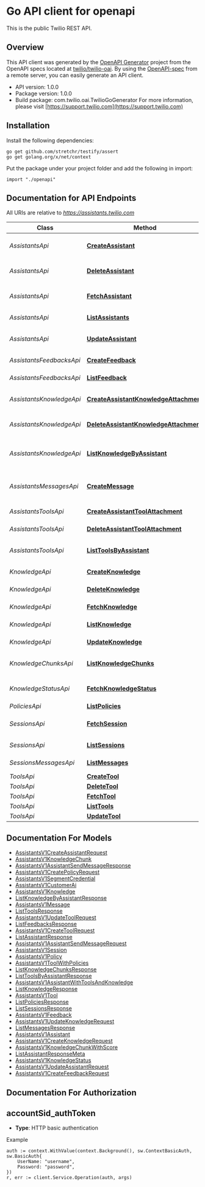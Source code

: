 # Go API client for openapi

This is the public Twilio REST API.

## Overview
This API client was generated by the [OpenAPI Generator](https://openapi-generator.tech) project from the OpenAPI specs located at [twilio/twilio-oai](https://github.com/twilio/twilio-oai/tree/main/spec).  By using the [OpenAPI-spec](https://www.openapis.org/) from a remote server, you can easily generate an API client.

- API version: 1.0.0
- Package version: 1.0.0
- Build package: com.twilio.oai.TwilioGoGenerator
For more information, please visit [https://support.twilio.com](https://support.twilio.com)

## Installation

Install the following dependencies:

```shell
go get github.com/stretchr/testify/assert
go get golang.org/x/net/context
```

Put the package under your project folder and add the following in import:

```golang
import "./openapi"
```

## Documentation for API Endpoints

All URIs are relative to *https://assistants.twilio.com*

Class | Method | HTTP request | Description
------------ | ------------- | ------------- | -------------
*AssistantsApi* | [**CreateAssistant**](docs/AssistantsApi.md#createassistant) | **Post** /v1/Assistants | Create a new assistant
*AssistantsApi* | [**DeleteAssistant**](docs/AssistantsApi.md#deleteassistant) | **Delete** /v1/Assistants/{id} | Delete an assistant by ID
*AssistantsApi* | [**FetchAssistant**](docs/AssistantsApi.md#fetchassistant) | **Get** /v1/Assistants/{id} | Get an assistant by ID
*AssistantsApi* | [**ListAssistants**](docs/AssistantsApi.md#listassistants) | **Get** /v1/Assistants | List all assistants
*AssistantsApi* | [**UpdateAssistant**](docs/AssistantsApi.md#updateassistant) | **Put** /v1/Assistants/{id} | Update an assistant by ID
*AssistantsFeedbacksApi* | [**CreateFeedback**](docs/AssistantsFeedbacksApi.md#createfeedback) | **Post** /v1/Assistants/{id}/Feedbacks | Create feedback
*AssistantsFeedbacksApi* | [**ListFeedback**](docs/AssistantsFeedbacksApi.md#listfeedback) | **Get** /v1/Assistants/{id}/Feedbacks | List feedbacks
*AssistantsKnowledgeApi* | [**CreateAssistantKnowledgeAttachment**](docs/AssistantsKnowledgeApi.md#createassistantknowledgeattachment) | **Post** /v1/Assistants/{assistantId}/Knowledge/{id} | Attach Knowledge to Assistant
*AssistantsKnowledgeApi* | [**DeleteAssistantKnowledgeAttachment**](docs/AssistantsKnowledgeApi.md#deleteassistantknowledgeattachment) | **Delete** /v1/Assistants/{assistantId}/Knowledge/{id} | Detach Knowledge to Assistant
*AssistantsKnowledgeApi* | [**ListKnowledgeByAssistant**](docs/AssistantsKnowledgeApi.md#listknowledgebyassistant) | **Get** /v1/Assistants/{assistantId}/Knowledge | List all knowledge for an Assistant
*AssistantsMessagesApi* | [**CreateMessage**](docs/AssistantsMessagesApi.md#createmessage) | **Post** /v1/Assistants/{id}/Messages | Send a message to the assistant
*AssistantsToolsApi* | [**CreateAssistantToolAttachment**](docs/AssistantsToolsApi.md#createassistanttoolattachment) | **Post** /v1/Assistants/{assistantId}/Tools/{id} | Attach Tool to Assistant
*AssistantsToolsApi* | [**DeleteAssistantToolAttachment**](docs/AssistantsToolsApi.md#deleteassistanttoolattachment) | **Delete** /v1/Assistants/{assistantId}/Tools/{id} | Detach Tool to Assistant
*AssistantsToolsApi* | [**ListToolsByAssistant**](docs/AssistantsToolsApi.md#listtoolsbyassistant) | **Get** /v1/Assistants/{assistantId}/Tools | List tools for an Assistant
*KnowledgeApi* | [**CreateKnowledge**](docs/KnowledgeApi.md#createknowledge) | **Post** /v1/Knowledge | Create knowledge
*KnowledgeApi* | [**DeleteKnowledge**](docs/KnowledgeApi.md#deleteknowledge) | **Delete** /v1/Knowledge/{id} | Delete knowledge
*KnowledgeApi* | [**FetchKnowledge**](docs/KnowledgeApi.md#fetchknowledge) | **Get** /v1/Knowledge/{id} | Get knowledge
*KnowledgeApi* | [**ListKnowledge**](docs/KnowledgeApi.md#listknowledge) | **Get** /v1/Knowledge | List all knowledge
*KnowledgeApi* | [**UpdateKnowledge**](docs/KnowledgeApi.md#updateknowledge) | **Put** /v1/Knowledge/{id} | Update knowledge
*KnowledgeChunksApi* | [**ListKnowledgeChunks**](docs/KnowledgeChunksApi.md#listknowledgechunks) | **Get** /v1/Knowledge/{id}/Chunks | List knowledge chunks
*KnowledgeStatusApi* | [**FetchKnowledgeStatus**](docs/KnowledgeStatusApi.md#fetchknowledgestatus) | **Get** /v1/Knowledge/{id}/Status | Get knowledge status
*PoliciesApi* | [**ListPolicies**](docs/PoliciesApi.md#listpolicies) | **Get** /v1/Policies | List policies
*SessionsApi* | [**FetchSession**](docs/SessionsApi.md#fetchsession) | **Get** /v1/Sessions/{id} | Get a session by ID
*SessionsApi* | [**ListSessions**](docs/SessionsApi.md#listsessions) | **Get** /v1/Sessions | List sessions
*SessionsMessagesApi* | [**ListMessages**](docs/SessionsMessagesApi.md#listmessages) | **Get** /v1/Sessions/{sessionId}/Messages | List messages
*ToolsApi* | [**CreateTool**](docs/ToolsApi.md#createtool) | **Post** /v1/Tools | Create tool
*ToolsApi* | [**DeleteTool**](docs/ToolsApi.md#deletetool) | **Delete** /v1/Tools/{id} | Delete tool
*ToolsApi* | [**FetchTool**](docs/ToolsApi.md#fetchtool) | **Get** /v1/Tools/{id} | Get tool
*ToolsApi* | [**ListTools**](docs/ToolsApi.md#listtools) | **Get** /v1/Tools | List tools
*ToolsApi* | [**UpdateTool**](docs/ToolsApi.md#updatetool) | **Put** /v1/Tools/{id} | Update tool


## Documentation For Models

 - [AssistantsV1CreateAssistantRequest](docs/AssistantsV1CreateAssistantRequest.md)
 - [AssistantsV1KnowledgeChunk](docs/AssistantsV1KnowledgeChunk.md)
 - [AssistantsV1AssistantSendMessageResponse](docs/AssistantsV1AssistantSendMessageResponse.md)
 - [AssistantsV1CreatePolicyRequest](docs/AssistantsV1CreatePolicyRequest.md)
 - [AssistantsV1SegmentCredential](docs/AssistantsV1SegmentCredential.md)
 - [AssistantsV1CustomerAi](docs/AssistantsV1CustomerAi.md)
 - [AssistantsV1Knowledge](docs/AssistantsV1Knowledge.md)
 - [ListKnowledgeByAssistantResponse](docs/ListKnowledgeByAssistantResponse.md)
 - [AssistantsV1Message](docs/AssistantsV1Message.md)
 - [ListToolsResponse](docs/ListToolsResponse.md)
 - [AssistantsV1UpdateToolRequest](docs/AssistantsV1UpdateToolRequest.md)
 - [ListFeedbacksResponse](docs/ListFeedbacksResponse.md)
 - [AssistantsV1CreateToolRequest](docs/AssistantsV1CreateToolRequest.md)
 - [ListAssistantResponse](docs/ListAssistantResponse.md)
 - [AssistantsV1AssistantSendMessageRequest](docs/AssistantsV1AssistantSendMessageRequest.md)
 - [AssistantsV1Session](docs/AssistantsV1Session.md)
 - [AssistantsV1Policy](docs/AssistantsV1Policy.md)
 - [AssistantsV1ToolWithPolicies](docs/AssistantsV1ToolWithPolicies.md)
 - [ListKnowledgeChunksResponse](docs/ListKnowledgeChunksResponse.md)
 - [ListToolsByAssistantResponse](docs/ListToolsByAssistantResponse.md)
 - [AssistantsV1AssistantWithToolsAndKnowledge](docs/AssistantsV1AssistantWithToolsAndKnowledge.md)
 - [ListKnowledgeResponse](docs/ListKnowledgeResponse.md)
 - [AssistantsV1Tool](docs/AssistantsV1Tool.md)
 - [ListPoliciesResponse](docs/ListPoliciesResponse.md)
 - [ListSessionsResponse](docs/ListSessionsResponse.md)
 - [AssistantsV1Feedback](docs/AssistantsV1Feedback.md)
 - [AssistantsV1UpdateKnowledgeRequest](docs/AssistantsV1UpdateKnowledgeRequest.md)
 - [ListMessagesResponse](docs/ListMessagesResponse.md)
 - [AssistantsV1Assistant](docs/AssistantsV1Assistant.md)
 - [AssistantsV1CreateKnowledgeRequest](docs/AssistantsV1CreateKnowledgeRequest.md)
 - [AssistantsV1KnowledgeChunkWithScore](docs/AssistantsV1KnowledgeChunkWithScore.md)
 - [ListAssistantResponseMeta](docs/ListAssistantResponseMeta.md)
 - [AssistantsV1KnowledgeStatus](docs/AssistantsV1KnowledgeStatus.md)
 - [AssistantsV1UpdateAssistantRequest](docs/AssistantsV1UpdateAssistantRequest.md)
 - [AssistantsV1CreateFeedbackRequest](docs/AssistantsV1CreateFeedbackRequest.md)


## Documentation For Authorization



## accountSid_authToken

- **Type**: HTTP basic authentication

Example

```golang
auth := context.WithValue(context.Background(), sw.ContextBasicAuth, sw.BasicAuth{
    UserName: "username",
    Password: "password",
})
r, err := client.Service.Operation(auth, args)
```

